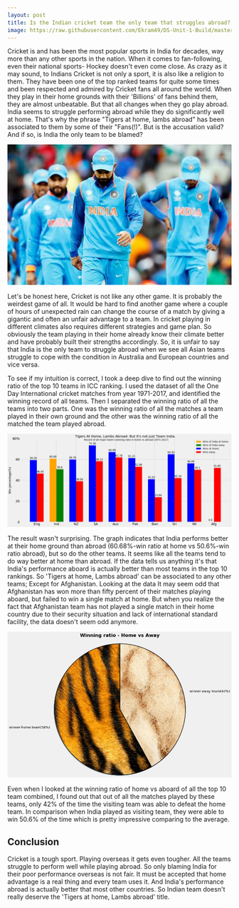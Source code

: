 ```yaml
---
layout: post
title: Is the Indian cricket team the only team that struggles abroad? The data says otherwise.
image: https://raw.githubusercontent.com/Ekram49/DS-Unit-1-Build/master/bat_ball.jpg
---
```

Cricket is and has been the most popular sports in India for decades, way more than any other sports in the nation. When it comes to fan-following, even their national sports- Hockey doesn't even come close. As crazy as it may sound, to Indians Cricket is not only a sport, it is also like a religion to them. They have been one of the top ranked teams for quite some times and been respected and admired by Cricket fans all around the world. When they play in their home grounds with their 'Billions' of fans behind them, they are almost unbeatable. But that all changes when they go play abroad. India seems to struggle performing abroad while they do significantly well at home. That's why the phrase "Tigers at home, lambs abroad" has been associated to them by some of their "Fans(!)". But is the accusation valid? And if so, is India the only team to be blamed?

![Crepe](https://raw.githubusercontent.com/Ekram49/DS-Unit-1-Build/master/india_lost_away.jpg)

Let's be honest here, Cricket is not like any other game. It is probably the weirdest game of all. It would be hard to find another game where a couple of hours of unexpected rain can change the course of a match by giving a gigantic and often an unfair advantage to a team. In cricket playing in different climates also requires different strategies and game plan. So obviously the team playing in their home already know their climate better and have probably built their strengths accordingly. So, it is unfair to say that India is the only team to struggle abroad when we see all Asian teams struggle to cope with the condition in Australia and European countries and vice versa.

To see if my intuition is correct, I took a deep dive to find out the winning ratio of the top 10 teams in ICC ranking. I used the dataset of all the One Day International cricket matches from year 1971-2017, and identified the winning record of all teams. Then I separated the winning ratio of all the teams into two parts. One was the winning ratio of all the matches a team played in their own ground and the other was the winning ratio of all the matched the team played abroad.

![Crepe](https://raw.githubusercontent.com/Ekram49/DS-Unit-1-Build/master/bar_home_vs_away.png)

The result wasn't surprising. The graph indicates that India performs better at their home ground than abroad (60.68%-win ratio at home vs 50.6%-win ratio abroad), but so do the other teams. It seems like all the teams tend to do way better at home than abroad. If the data tells us anything it's that India's performance aboard is actually better than most teams in the top 10 rankings. So 'Tigers at home, Lambs abroad' can be associated to any other teams; Except for Afghanistan. Looking at the data It may seem odd that Afghanistan has won more than fifty percent of their matches playing aboard, but failed to win a single match at home. But when you realize the fact that Afghanistan team has not played a single match in their home country due to their security situation and lack of international standard facility, the data doesn't seem odd anymore.

![Crepe](https://raw.githubusercontent.com/Ekram49/DS-Unit-1-Build/master/pie_home_vs_away.png)

Even when I looked at the winning ratio of home vs aboard of all the top 10 team combined, I found out that out of all the matches played by these teams, only 42% of the time the visiting team was able to defeat the home team. In comparison when India played as visiting team, they were able to win 50.6% of the time which is pretty impressive comparing to the average.

## Conclusion

Cricket is a tough sport. Playing overseas it gets even tougher. All the teams struggle to perform well while playing abroad. So only blaming India for their poor performance overseas is not fair. It must be accepted that home advantage is a real thing and every team uses it. And India's performance abroad is actually better that most other countries. So Indian team doesn't really deserve the 'Tigers at home, Lambs abroad' title.
